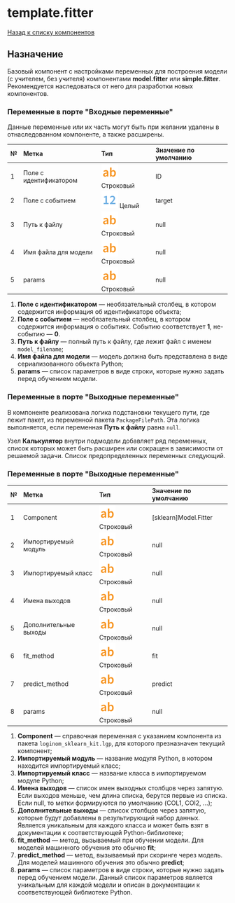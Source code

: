 # template.fitter

[Назад к списку компонентов](../README.md)

## Назначение

Базовый компонент с настройками переменных для построения модели (с учителем, без учителя) компонентами **model.fitter** или **simple.fitter**. Рекомендуется наследоваться от него для разработки новых компонентов.


### Переменные в порте "Входные переменные"

Данные переменные или их часть могут быть при желании удалены в отнаследованном компоненте, а  также расширены.

| №  | Метка                      | Тип                                   | Значение по умолчанию  |
|:---|:---------------------------|:--------------------------------------|:-----------------------|
| 1  | Поле с идентификатором     | ![](./img/string.svg) Строковый       |ID                      |
| 2  | Поле с событием            | ![](./img/integer.svg) Целый          |target                  |
| 3  | Путь к файлу               | ![](./img/string.svg) Строковый       |null                    |
| 4  | Имя файла для модели       | ![](./img/string.svg) Строковый       |null                    |
| 5  | params                     | ![](./img/string.svg) Строковый       |null                    |


1. **Поле с идентификатором** — необязательный столбец, в котором содержится информация об идентификаторе объекта;
2. **Поле с событием** — необязательный столбец, в котором содержится информация о событиях. Событию соответствует **1**, не-событию — **0**.
3. **Путь к файлу** — полный путь к файлу, где лежит файл с именем `model_filename`;
4. **Имя файла для модели** — модель должна быть представлена в виде сериализованного объекта Python;
5. **params** — список параметров в виде строки, которые нужно задать перед обучением модели. 

### Переменные в порте "Выходные переменные"

В компоненте реализована логика подстановки текущего пути, где лежит пакет, из переменной пакета `PackageFilePath`. Эта логика выполняется, если переменная **Путь к файлу** равна `null`.

Узел **Калькулятор** внутри подмодели добавляет ряд переменных, список которых может быть расширен или сокращен в зависимости от решаемой задачи. Список предопределенных переменных следующий. 

### Переменные в порте "Выходные переменные"

| №  | Метка                      | Тип                                   | Значение по умолчанию  |
|:---|:---------------------------|:--------------------------------------|:-----------------------|
| 1  | Component                  | ![](./img/string.svg) Строковый       |[sklearn]Model.Fitter   |
| 2  | Импортируемый модуль       | ![](./img/string.svg) Строковый       |null                    |
| 3  | Импортируемый класс        | ![](./img/string.svg) Строковый       |null                    |
| 4  | Имена выходов              | ![](./img/string.svg) Строковый       |null                    |
| 5  | Дополнительные выходы       | ![](./img/string.svg) Строковый      |null                    |
| 6  | fit_method                  | ![](./img/string.svg) Строковый      |fit                     |
| 7  | predict_method              | ![](./img/string.svg) Строковый      |predict                 |
| 8  | params                      | ![](./img/string.svg) Строковый      |null                    |


1. **Component** — справочная переменная с указанием компонента из пакета `loginom_sklearn_kit.lgp`, для которого презназначен текущий компонент;
2. **Импортируемый модуль** — название модуля Python, в котором находится импортируемый класс;
3. **Импортируемый класс** — название класса в импортируемом модуле Python;
4. **Имена выходов** — список имен выходных столбцов через запятую. Если выходов меньше, чем длина списка, берутся первые из списка. Если null, то метки формируются по умолчанию (COL1, COl2, ...);
5. **Дополнительные выходы** — список столбцов через запятую, которые будут добавлены в результирующий набор данных. Является уникальным для каждого класса и может быть взят в документации к соответствующей Python-библиотеке;
11. **fit_method** — метод, вызываемый при обучении модели. Для моделей машинного обучения это обычно **fit**;
12. **predict_method** —  метод, вызываемый при скоринге через модель. Для моделей машинного обучения это обычно **predict**;
13. **params** — список параметров в виде строки, которые нужно задать перед обучением модели. Данный список параметров является уникальным для каждой модели и описан в документации к соответствующей библиотеке Python.

